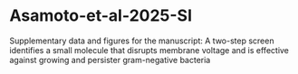 # Asamoto-et-al-2025-SI
Supplementary data and figures for the manuscript: A two-step screen identifies a small molecule that disrupts membrane voltage and is effective against growing and persister gram-negative bacteria
